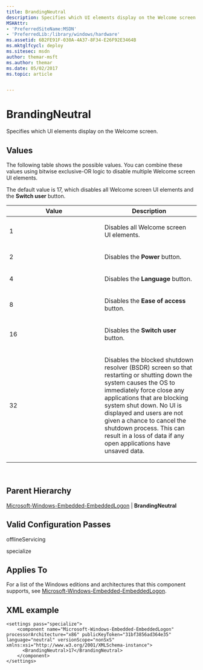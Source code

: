 ```yaml
---
title: BrandingNeutral
description: Specifies which UI elements display on the Welcome screen.
MSHAttr:
- 'PreferredSiteName:MSDN'
- 'PreferredLib:/library/windows/hardware'
ms.assetid: 6B2FE91F-030A-4A37-8F34-E26F92E3464B
ms.mktglfcycl: deploy
ms.sitesec: msdn
author: themar-msft
ms.author: themar
ms.date: 05/02/2017
ms.topic: article


---
```


# BrandingNeutral


Specifies which UI elements display on the Welcome screen.

## Values


The following table shows the possible values. You can combine these values using bitwise exclusive-OR logic to disable multiple Welcome screen UI elements.

The default value is 17, which disables all Welcome screen UI elements and the **Switch user** button.

<table>
<colgroup>
<col width="50%" />
<col width="50%" />
</colgroup>
<thead>
<tr class="header">
<th>Value</th>
<th>Description</th>
</tr>
</thead>
<tbody>
<tr class="odd">
<td><p>1</p></td>
<td><p>Disables all Welcome screen UI elements.</p></td>
</tr>
<tr class="even">
<td><p>2</p></td>
<td><p>Disables the <strong>Power</strong> button.</p></td>
</tr>
<tr class="odd">
<td><p>4</p></td>
<td><p>Disables the <strong>Language</strong> button.</p></td>
</tr>
<tr class="even">
<td><p>8</p></td>
<td><p>Disables the <strong>Ease of access</strong> button.</p></td>
</tr>
<tr class="odd">
<td><p>16</p></td>
<td><p>Disables the <strong>Switch user</strong> button.</p></td>
</tr>
<tr class="even">
<td><p>32</p></td>
<td><p>Disables the blocked shutdown resolver (BSDR) screen so that restarting or shutting down the system causes the OS to immediately force close any applications that are blocking system shut down. No UI is displayed and users are not given a chance to cancel the shutdown process. This can result in a loss of data if any open applications have unsaved data.</p></td>
</tr>
</tbody>
</table>

 

## Parent Hierarchy


[Microsoft-Windows-Embedded-EmbeddedLogon](microsoft-windows-embedded-embeddedlogon.md) | **BrandingNeutral**

## Valid Configuration Passes


offlineServicing

specialize

## Applies To


For a list of the Windows editions and architectures that this component supports, see [Microsoft-Windows-Embedded-EmbeddedLogon](microsoft-windows-embedded-embeddedlogon.md).

## XML example


```
<settings pass="specialize">
    <component name="Microsoft-Windows-Embedded-EmbeddedLogon" processorArchitecture="x86" publicKeyToken="31bf3856ad364e35" language="neutral" versionScope="nonSxS" xmlns:xsi="http://www.w3.org/2001/XMLSchema-instance">
      <BrandingNeutral>17</BrandingNeutral>
    </component>
</settings>
```

 

 






